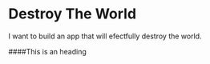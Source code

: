 # Destroy The World
I want to build an app that will efectfully destroy the world.

####This is an heading
